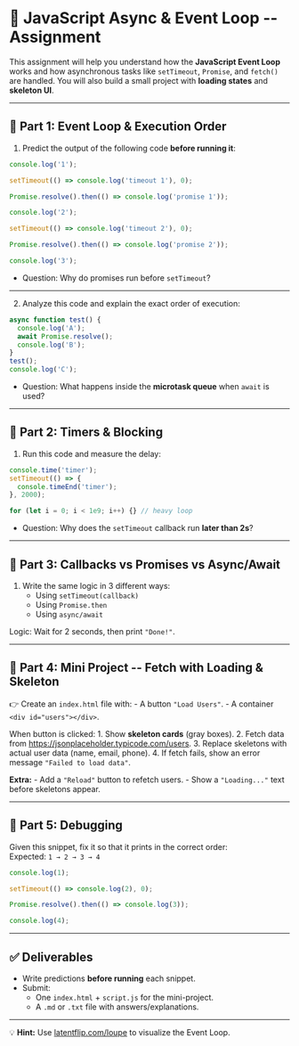 # 🚀 JavaScript Async & Event Loop -- Assignment

This assignment will help you understand how the **JavaScript Event
Loop** works and how asynchronous tasks like `setTimeout`, `Promise`,
and `fetch()` are handled. You will also build a small project with
**loading states** and **skeleton UI**.

------------------------------------------------------------------------

## 📌 Part 1: Event Loop & Execution Order

1.  Predict the output of the following code **before running it**:

``` js
console.log('1');

setTimeout(() => console.log('timeout 1'), 0);

Promise.resolve().then(() => console.log('promise 1'));

console.log('2');

setTimeout(() => console.log('timeout 2'), 0);

Promise.resolve().then(() => console.log('promise 2'));

console.log('3');
```

-   Question: Why do promises run before `setTimeout`?

------------------------------------------------------------------------

2.  Analyze this code and explain the exact order of execution:

``` js
async function test() {
  console.log('A');
  await Promise.resolve();
  console.log('B');
}
test();
console.log('C');
```

-   Question: What happens inside the **microtask queue** when `await`
    is used?

------------------------------------------------------------------------

## 📌 Part 2: Timers & Blocking

1.  Run this code and measure the delay:

``` js
console.time('timer');
setTimeout(() => {
  console.timeEnd('timer');
}, 2000);

for (let i = 0; i < 1e9; i++) {} // heavy loop
```

-   Question: Why does the `setTimeout` callback run **later than 2s**?

------------------------------------------------------------------------

## 📌 Part 3: Callbacks vs Promises vs Async/Await

1.  Write the same logic in 3 different ways:
    -   Using `setTimeout(callback)`
    -   Using `Promise.then`
    -   Using `async/await`

Logic: Wait for 2 seconds, then print `"Done!"`.

------------------------------------------------------------------------

## 📌 Part 4: Mini Project -- Fetch with Loading & Skeleton

👉 Create an `index.html` file with: - A button `"Load Users"`. - A
container `<div id="users"></div>`.

When button is clicked: 1. Show **skeleton cards** (gray boxes). 2.
Fetch data from <https://jsonplaceholder.typicode.com/users>. 3. Replace
skeletons with actual user data (name, email, phone). 4. If fetch fails,
show an error message `"Failed to load data"`.

**Extra:** - Add a `"Reload"` button to refetch users. - Show a
`"Loading..."` text before skeletons appear.

------------------------------------------------------------------------

## 📌 Part 5: Debugging

Given this snippet, fix it so that it prints in the correct order:\
Expected: `1 → 2 → 3 → 4`

``` js
console.log(1);

setTimeout(() => console.log(2), 0);

Promise.resolve().then(() => console.log(3));

console.log(4);
```

------------------------------------------------------------------------

## ✅ Deliverables

-   Write predictions **before running** each snippet.
-   Submit:
    -   One `index.html` + `script.js` for the mini-project.
    -   A `.md` or `.txt` file with answers/explanations.

------------------------------------------------------------------------

💡 **Hint:** Use [latentflip.com/loupe](http://latentflip.com/loupe) to
visualize the Event Loop.